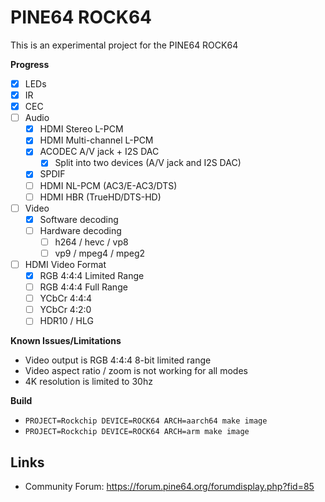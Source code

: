 # PINE64 ROCK64

This is an experimental project for the PINE64 ROCK64

**Progress**

* [x] LEDs
* [x] IR
* [x] CEC
* [ ] Audio
  * [x] HDMI Stereo L-PCM
  * [x] HDMI Multi-channel L-PCM
  * [x] ACODEC A/V jack + I2S DAC
    * [x] Split into two devices (A/V jack and I2S DAC)
  * [x] SPDIF
  * [ ] HDMI NL-PCM (AC3/E-AC3/DTS)
  * [ ] HDMI HBR (TrueHD/DTS-HD)
* [ ] Video
  * [x] Software decoding
  * [ ] Hardware decoding
    * [ ] h264 / hevc / vp8
    * [ ] vp9 / mpeg4 / mpeg2
* [ ] HDMI Video Format
  * [x] RGB 4:4:4 Limited Range
  * [ ] RGB 4:4:4 Full Range
  * [ ] YCbCr 4:4:4
  * [ ] YCbCr 4:2:0
  * [ ] HDR10 / HLG

**Known Issues/Limitations**

* Video output is RGB 4:4:4 8-bit limited range
* Video aspect ratio / zoom is not working for all modes
* 4K resolution is limited to 30hz

**Build**

* `PROJECT=Rockchip DEVICE=ROCK64 ARCH=aarch64 make image`
* `PROJECT=Rockchip DEVICE=ROCK64 ARCH=arm make image`

## Links

* Community Forum: https://forum.pine64.org/forumdisplay.php?fid=85
